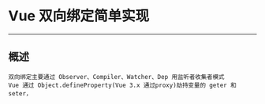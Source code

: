 # Vue 双向绑定简单实现
---
## 概述
```
双向绑定主要通过 Observer、Compiler、Watcher、Dep 用监听者收集者模式
Vue 通过 Object.defineProperty(Vue 3.x 通过proxy)劫持变量的 geter 和 seter，
```
